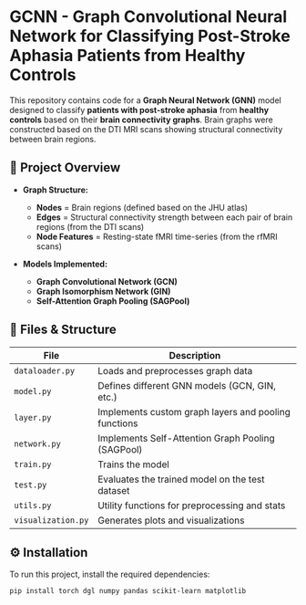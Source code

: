 # GCNN - Graph Convolutional Neural Network for Classifying Post-Stroke Aphasia Patients from Healthy Controls

This repository contains code for a **Graph Neural Network (GNN)** model designed to classify **patients with post-stroke aphasia** from **healthy controls** based on their **brain connectivity graphs**. Brain graphs were constructed based on the DTI MRI scans showing structural connectivity between brain regions.

## 🧠 Project Overview
- **Graph Structure:**
  - **Nodes** = Brain regions (defined based on the JHU atlas)
  - **Edges** = Structural connectivity strength between each pair of brain regions (from the DTI scans)
  - **Node Features** = Resting-state fMRI time-series (from the rfMRI scans)

- **Models Implemented:**
  - **Graph Convolutional Network (GCN)**
  - **Graph Isomorphism Network (GIN)**
  - **Self-Attention Graph Pooling (SAGPool)**

## 📂 Files & Structure
| File               | Description |
|--------------------|------------|
| `dataloader.py`   | Loads and preprocesses graph data |
| `model.py`        | Defines different GNN models (GCN, GIN, etc.) |
| `layer.py`        | Implements custom graph layers and pooling functions |
| `network.py`      | Implements Self-Attention Graph Pooling (SAGPool) |
| `train.py`        | Trains the model |
| `test.py`         | Evaluates the trained model on the test dataset |
| `utils.py`        | Utility functions for preprocessing and stats |
| `visualization.py`| Generates plots and visualizations |

## ⚙️ Installation
To run this project, install the required dependencies:
```bash
pip install torch dgl numpy pandas scikit-learn matplotlib
